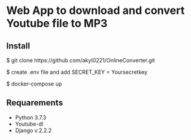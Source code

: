 <h1>Web App to download and convert Youtube file to MP3</h1>
<h2>Install</h2>

<p>$ git clone https://github.com/akyl0221/OnlineConverter.git</p>
<p>$ create .env file and add SECRET_KEY = Yoursecretkey</p>
<p>$ docker-compose up</p>


<h2>Requarements</h2>
<ul>
    <li>Python 3.7.3</li>
    <li>Youtube-dl</li>
    <li>Django v.2.2.2</li>
</ul>
